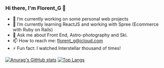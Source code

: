 ### Hi there, I'm Florent_G 👋

- 🔭 I’m currently working on some personal web projects
- 🌱 I’m currently learning ReactJS and working with Spree (Ecommerce with Ruby on Rails)
- 💬 Ask me about Front End, Astro-photography and Ski.
- 📫 How to reach me: florent_g@icloud.com
- ⚡ Fun fact: I watched Interstellar thousand of times!

[![Anurag's GitHub stats](https://github-readme-stats.vercel.app/api?username=florentgl)](https://github.com/anuraghazra/github-readme-stats)
[![Top Langs](https://github-readme-stats.vercel.app/api/top-langs/?username=florentgl)](https://github.com/anuraghazra/github-readme-stats)
